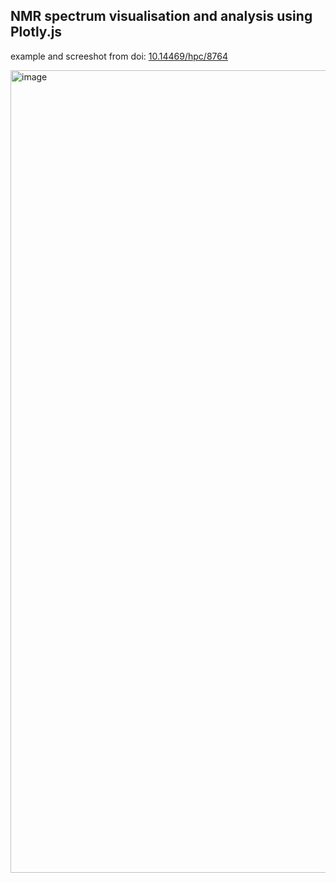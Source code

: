 ## NMR spectrum visualisation and analysis using Plotly.js

example and screeshot from doi: [10.14469/hpc/8764](doi/org/10.14469/hpc/8764) 

<img width="1284" alt="image" src="https://github.com/PolycatLab/Data_Visualisation_Analysis/assets/167204637/26bea0d7-8117-4740-996b-2a10cb465a1f">

